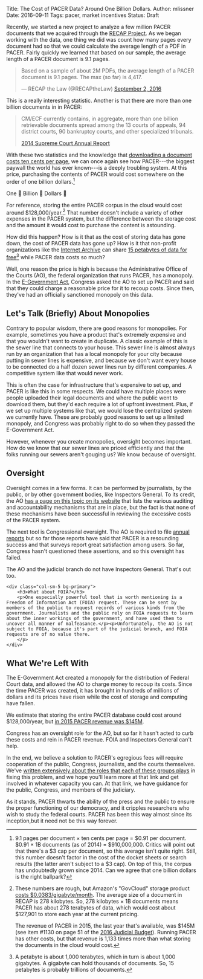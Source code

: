 Title: The Cost of PACER Data? Around One Billion Dollars.
Author: mlissner
Date: 2016-09-11
Tags: pacer, market incentives
Status: Draft


Recently, we started a new project to analyze a few million PACER documents that we acquired through the [RECAP Project][recap]. As we began working with the data, one thing we did was count how many pages every document had so that we could calculate the average length of a PDF in PACER. Fairly quickly we learned that based on our sample, the average length of a PACER document is 9.1 pages.

<blockquote class="twitter-tweet" data-lang="en"><p lang="en" dir="ltr">Based on a sample of about 2M PDFs, the average length of a PACER document is 9.1 pages. The max (so far) is 4,417.</p>&mdash; RECAP the Law (@RECAPtheLaw) <a href="https://twitter.com/RECAPtheLaw/status/771585725875691520">September 2, 2016</a></blockquote>
<script async src="//platform.twitter.com/widgets.js" charset="utf-8"></script>

This is a really interesting statistic. Another is that there are more than one billion documents in in PACER:

<blockquote>
    <p>CM/ECF currently contains, in aggregate, more than one billion retrievable documents spread among the 13 courts of appeals, 94 district courts, 90 bankruptcy courts, and other specialized tribunals.
    </p>
    <footer><a href="https://www.supremecourt.gov/publicinfo/year-end/2014year-endreport.pdf">2014 Supreme Court Annual Report</a></footer>
</blockquote>

With these two statistics and the knowledge that [downloading a document costs ten cents per page][cost], we can once again see how PACER---the biggest paywall the world has ever known---is a deeply troubling system. At this price, purchasing the contents of PACER would cost somewhere on the order of one billion dollars.[^1]
 
One 👏 Billion 👏 Dollars 👏

For reference, storing the entire PACER corpus in the cloud would cost around $128,000/year.[^2] That number doesn't include a variety of other expenses in the PACER system, but the difference between the storage cost and the amount it would cost to purchase the content is astounding.

How did this happen? How is it that as the cost of storing data has gone down, the cost of PACER data has gone up? How is it that non-profit organizations like the [Internet Archive][ia] can share [15 petabytes of data for free][ia-wiki][^3] while PACER data costs so much? 

Well, one reason the price is high is because the Administrative Office of the Courts (AO), the federal organization that runs PACER, has a monopoly. In the [E-Government Act][egov], Congress asked the AO to set up PACER and said that they could charge a reasonable price for it to recoup costs. Since then, they've had an officially sanctioned monopoly on this data.

 
## Let's Talk (Briefly) About Monopolies
 
Contrary to popular wisdom, there are good reasons for monopolies. For example, sometimes you have a product that's extremely expensive and that you wouldn't want to create in duplicate. A classic example of this is the sewer line that connects to your house. This sewer line is almost always run by an organization that has a local monopoly for your city because putting in sewer lines is expensive, and because we don't want every house to be connected do a half dozen sewer lines run by different companies. A competitive system like that would never work.

This is often the case for infrastructure that's expensive to set up, and PACER is like this in some respects. We could have multiple places were people uploaded their legal documents and where the public went to download them, but they'd each require a lot of upfront investment. Plus, if we set up multiple systems like that, we would lose the centralized system we currently have. These are probably good reasons to set up a limited monopoly, and Congress was probably right to do so when they passed the E-Government Act.

However, whenever you create monopolies, oversight becomes important. How do we know that our sewer lines are priced efficiently and that the folks running our sewers aren't gouging us? We know because of oversight.
 

## Oversight

<div class="row">
    <div class="col-sm-7">
        <p>Oversight comes in a few forms. It can be performed by journalists, by the public, or by other government bodies, like Inspectors General. To its credit, the AO <a href="http://www.uscourts.gov/about-federal-courts/judicial-administration/administrative-oversight-and-accountability">has a page on this topic on its website</a> that lists the various auditing and accountability mechanisms that are in place, but the fact is that none of these mechanisms have been successful in reviewing the excessive costs of the PACER system.
        </p>
        <p>The next tool is Congressional oversight. The AO is required to file <a href="http://www.uscourts.gov/statistics-reports/analysis-reports/directors-annual-report">annual reports</a> but so far those reports have said that PACER is a resounding success and that surveys report great satisfaction among users. So far, Congress hasn't questioned these assertions, and so this oversight has failed.
        </p>
        <p>The AO and the judicial branch do not have Inspectors General. That's out too.
</p>
    </div>
    
    <div class="col-sm-5 bg-primary">
        <h3>What about FOIA?</h3>
        <p>One especially powerful tool that is worth mentioning is a Freedom of Information Act (FOIA) request. These can be sent by members of the public to request records of various kinds from the government. Journalists and the public rely on FOIA requests to learn about the inner workings of the government, and have used them to uncover all manner of malfeasance.</p><p>Unfortunately, the AO is not subject to FOIA, because it's part of the judicial branch, and FOIA requests are of no value there.
        </p>
    </div>
</div>

## What We're Left With

The E-Government Act created a monopoly for the distribution of Federal Court data, and allowed the AO to charge money to recoup its costs. Since the time PACER was created, it has brought in hundreds of millions of dollars and its prices have risen while the cost of storage and computing have fallen. 
  
We estimate that storing the entire PACER database could cost around $128,000/year, but [in 2015 PACER revenue was $145M][budget]. 
 
Congress has an oversight role for the AO, but so far it hasn't acted to curb these costs and rein in PACER revenue. FOIA and Inspectors General can't help. 

In the end, we believe a solution to PACER's egregious fees will require cooperation of the public, Congress, journalists, and the courts themselves. We've [written extensively about the roles that each of these groups plays][todo] in fixing this problem, and we hope you'll learn more at that link and get involved in whatever capacity you can. At that link, we have guidance for the public, Congress, and members of the judiciary. 

As it stands, PACER thwarts the ability of the press and the public to ensure the proper functioning of our democracy, and it cripples researchers who wish to study the federal courts. PACER has been this way almost since its inception,but it need not be this way forever.  


[^1]: 9.1 pages per document &times; ten cents per page = $0.91 per document. $0.91 &times; 1B documents (as of 2014) = $910,000,000. Critics will point out that there's a $3 cap per document, so this average isn't quite right. Still, this number doesn't factor in the cost of the docket sheets or search results (the latter aren't subject to a $3 cap). On top of this, the corpus has undoubtedly grown since 2014. Can we agree that one billion dollars is the right ballpark?

[^2]: These numbers are rough, but Amazon's "GovCloud" storage product [costs $0.0383/gigabyte/month][s3]. The average size of a document in RECAP is 278 kilobytes. So, 278 kilobytes &times; 1B documents means PACER has about 278 terabytes of data, which would cost about $127,901 to store each year at the current pricing. 

    The revenue of PACER in 2015, the last year that's available, was $145M (see item #1130 on page 51 of the [2016 Judicial Budget][budget]). Running PACER has other costs, but that revenue is 1,133 times more than what storing the documents in the cloud would cost.

<!--
  Backup data:
  
  # Number of bytes of PDF data
  ↪ find . -name "*.pdf" -ls | awk '{total += $7} END {print total}'
  1010353255231
  
  # Number of PDFs
  ↪ find . -name "*.pdf" -ls | wc
  3630604 39936644 381368741
  
  # Average size of an item
  (1010353255231 bytes / 3630604 items) = 278287 bytes/item
  
  # Total size:
  278287 X 1,000,000,000 = 278287925400000 bytes
  # ...in TB and GB...
  Google: 278287925400000 bytes in terabytes = 278 TB, 278000GB
  
  # Cost per month, year
  278287GB X $0.0383 / GB / Month = $10658/month
  $10658/month * 12 months/year = $127,901/year
    
  # Multiplier
  PACER revenue of $145,000,000 / $127,901/year = 1133.6
-->

[^3]: A petabyte is about 1,000 terabytes, which in turn is about 1,000 gigabytes. A gigabyte can hold thousands of documents. So, 15 petabytes is probably trillions of documents.

[cost]: https://www.pacer.gov/psc/faq.html
[recap]: {filename}/pages/recap.md
[ia-wiki]: https://en.wikipedia.org/wiki/Internet_Archive
[ia]: https://archive.org
[suit]: http://arstechnica.com/tech-policy/2016/04/lawsuit-accuses-pacer-of-milking-the-public-for-cash-in-exchange-for-access/
[budget]: https://www.gpo.gov/fdsys/pkg/BUDGET-2017-APP/pdf/BUDGET-2017-APP-1-4.pdf
[s3]: https://aws.amazon.com/govcloud-us/pricing/s3/
[egov]: https://www.congress.gov/bill/107th-congress/house-bill/02458
[todo]: {filename}/what-should-be-done-about-the-pacer-problem.md
